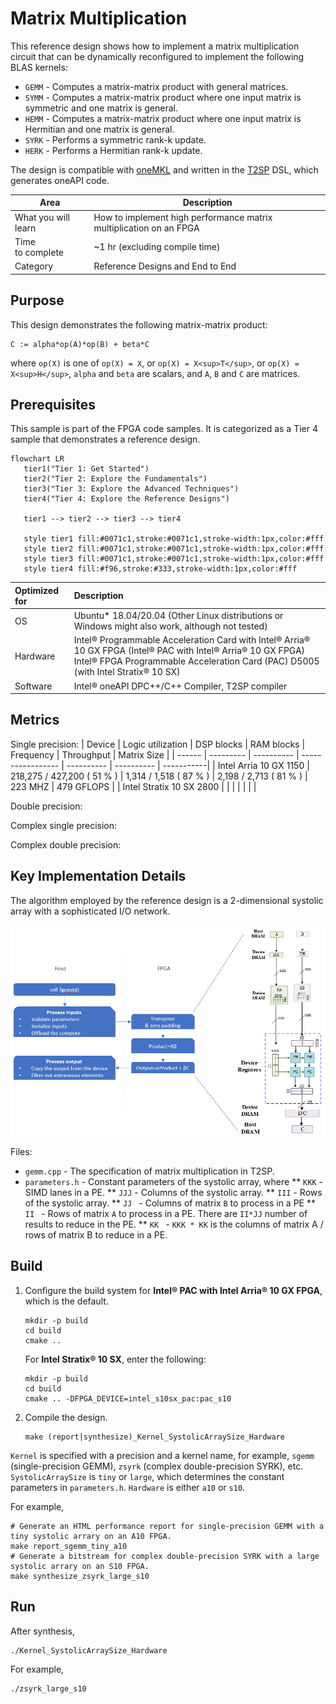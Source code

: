 # Matrix Multiplication

This reference design shows how to implement a matrix multiplication circuit that can be dynamically reconfigured to implement the following BLAS kernels:

* `GEMM` - Computes a matrix-matrix product with general matrices.
* `SYMM` - Computes a matrix-matrix product where one input matrix is symmetric and one matrix is general.
* `HEMM` - Computes a matrix-matrix product where one input matrix is Hermitian and one matrix is general.
* `SYRK` - Performs a symmetric rank-k update.
* `HERK` - Performs a Hermitian rank-k update.

The design is compatible with [oneMKL](https://www.intel.com/content/www/us/en/docs/onemkl/developer-reference-dpcpp/2023-0/blas-level-3-routines.html) and written in the [T2SP](https://github.com/IntelLabs/t2sp) DSL, which generates oneAPI code.

| Area                | Description                                                  |
| ------------------- | ------------------------------------------------------------ |
| What you will learn | How to implement high performance matrix multiplication on an FPGA |
| Time to complete    | ~1 hr (excluding compile time)                               |
| Category            | Reference Designs and End to End                             |

## Purpose

This design demonstrates the following matrix-matrix product:

```
C := alpha*op(A)*op(B) + beta*C
```
where `op(X)` is one of `op(X) = X`, or `op(X) = X<sup>T</sup>`, or `op(X) = X<sup>H</sup>`, `alpha` and `beta` are scalars, and `A`, `B` and `C` are matrices.


## Prerequisites

This sample is part of the FPGA code samples.
It is categorized as a Tier 4 sample that demonstrates a reference design.

```mermaid
flowchart LR
   tier1("Tier 1: Get Started")
   tier2("Tier 2: Explore the Fundamentals")
   tier3("Tier 3: Explore the Advanced Techniques")
   tier4("Tier 4: Explore the Reference Designs")
   
   tier1 --> tier2 --> tier3 --> tier4
   
   style tier1 fill:#0071c1,stroke:#0071c1,stroke-width:1px,color:#fff
   style tier2 fill:#0071c1,stroke:#0071c1,stroke-width:1px,color:#fff
   style tier3 fill:#0071c1,stroke:#0071c1,stroke-width:1px,color:#fff
   style tier4 fill:#f96,stroke:#333,stroke-width:1px,color:#fff
```
| Optimized for        | Description
|:---                  |:---
| OS                   | Ubuntu* 18.04/20.04 (Other Linux distributions or Windows might also work, although not tested)
| Hardware             | Intel® Programmable Acceleration Card with Intel® Arria® 10 GX FPGA (Intel® PAC with Intel® Arria® 10 GX FPGA) <br> Intel® FPGA Programmable Acceleration Card (PAC) D5005 (with Intel Stratix® 10 SX)
| Software             | Intel® oneAPI DPC++/C++ Compiler, T2SP compiler

## Metrics


Single precision:
| Device | Logic utilization | DSP blocks | RAM blocks | Frequency | Throughput | Matrix Size |
| ------ | --------- | ---------- | ----------------- | ---------- | ---------- | -----------|
| Intel Arria 10 GX 1150   |  218,275 / 427,200 ( 51 % ) |  1,314 / 1,518 ( 87 % ) | 2,198 / 2,713 ( 81 % ) | 223 MHZ | 479 GFLOPS |
| Intel Stratix 10 SX 2800 | | | | | | |

Double precision:

Complex single precision:

Complex double precision:


## Key Implementation Details
The algorithm employed by the reference design is a 2-dimensional systolic array  with a sophisticated I/O network.

![](figures/matmul.png)

Files:
* `gemm.cpp` - The specification of matrix multiplication in T2SP.
* `parameters.h` - Constant parameters of the systolic array, where
** `KKK` - SIMD lanes in a PE.
** `JJJ` - Columns of the systolic array.
** `III` - Rows of the systolic array.
** `JJ ` - Columns of matrix `B` to process in a PE
** `II ` - Rows of matrix `A` to process in a PE. There are `II*JJ` number of results to reduce in the PE. 
** `KK ` - `KKK * KK` is the columns of matrix A / rows of matrix B to reduce in a PE.
 
## Build

1. Configure the build system for **Intel® PAC with Intel Arria® 10 GX FPGA**, which is the default.
   
   ```shell
   mkdir -p build
   cd build
   cmake ..
   ```
   
   For **Intel Stratix® 10 SX**, enter the following:
   
   ```shell
   mkdir -p build
   cd build
   cmake .. -DFPGA_DEVICE=intel_s10sx_pac:pac_s10
   ```

2. Compile the design.
   
   ```shell
   make (report|synthesize)_Kernel_SystolicArraySize_Hardware
   ```
`Kernel` is specified with a precision and a kernel name, for example, `sgemm` (single-precision GEMM), `zsyrk` (complex double-precision SYRK), etc. `SystolicArraySize` is `tiny` or `large`, which determines the constant parameters in `parameters.h`. `Hardware` is either `a10` or `s10`.

For example,

   ```shell
   # Generate an HTML performance report for single-precision GEMM with a tiny systolic arrary on an A10 FPGA.
   make report_sgemm_tiny_a10
   # Generate a bitstream for complex double-precision SYRK with a large systolic arrary on an S10 FPGA.
   make synthesize_zsyrk_large_s10
   ```

## Run
After synthesis, 
   ```shell
   ./Kernel_SystolicArraySize_Hardware
   ```
For example,
```shell
./zsyrk_large_s10
```